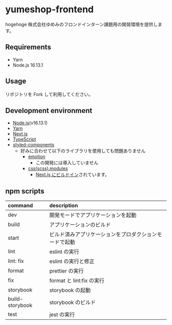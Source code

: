 # yumeshop-frontend
hogehoge
株式会社ゆめみのフロンドインターン課題用の開発環境を提供します。

## Requirements

- Yarn
- Node.js 16.13.1

## Usage

リポジトリを Fork して利用してください。

## Development environment

- [Node.js](https://nodejs.org/ja/)(v16.13.1)
- [Yarn](https://yarnpkg.com/)
- [Next.js](https://nextjs.org/)
- [TypeScript](https://www.typescriptlang.org/)
- [styled-components](https://styled-components.com/)
  - 好みに合わせて以下のライブラリを使用しても問題ありません
    - [emotion](https://emotion.sh/docs/introduction)
      - この開発には導入していません
    - [css(scss).modules](https://github.com/css-modules/css-modules)
      - [Next.js にビルドイン](https://nextjs.org/docs/basic-features/built-in-css-support#adding-component-level-css)されています。

## npm scripts

| command         | description                                            |
| :-------------- | :----------------------------------------------------- |
| dev             | 開発モードでアプリケーションを起動                     |
| build           | アプリケーションのビルド                               |
| start           | ビルド済みアプリケーションをプロダクションモードで起動 |
| lint            | eslint の実行                                          |
| lint: fix       | eslint の実行と修正                                    |
| format          | prettier の実行                                        |
| fix             | format と lint:fix の実行                              |
| storybook       | storybook の起動                                       |
| build-storybook | storybook のビルド                                     |
| test            | jest の実行                                            |
